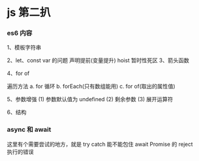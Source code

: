 # js 第二扒

### es6 内容

1、模板字符串

2、let、const
var 的问题
声明提前(变量提升) hoist
暂时性死区
3、箭头函数

4、for of

遍历方法
a. for 循环
b. forEach(只有数组能用)
c. for of(取出的属性值)

5、参数增强
(1) 参数默认值为 undefined
(2) 剩余参数
(3) 展开运算符

6、结构

### async 和 await

这里有个需要尝试的地方，就是 try catch 能不能包住 await Promise 的 reject 执行的错误
